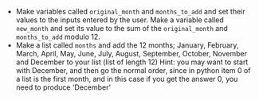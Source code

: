 -   Make variables called `original_month` and `months_to_add` and set their values to the inputs entered by the user.
    Make a variable called `new_month` and set its value to the sum of the `original_month` and `months_to_add` modulo 12.
-   Make a list called `months` and add the 12 months; January, February, March, April, May, June, July, August, September, October, November and December to your list (list of length 12)
    Hint: you may want to start with December, and then go the normal order, since in python item 0 of a list is the first month, and in this case if you get the answer 0, you need to produce 'December'
